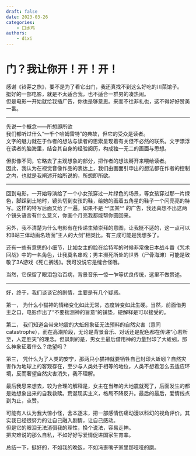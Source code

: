 ```yaml
---
draft: false
date: 2023-03-26
categories:
    - 口水鸡
authors:
    - dixi
---
```

# 门？我让你开！开！开！

<div id="progress-container">
  <div id="progress-bar"></div>
</div>

感谢《铃芽之旅》，要不是为了看它出门，我还真找不到这么好吃的川菜馆子。  
挺好的一部电影，就是不太适合我，也不适合一群男的凑热闹。  
但是电影一开始就给我插广告，你也是够意思。来而不往非礼也，这不得好好赞美一番。

<!-- more -->
---

先说一个概念——所想即所欲  
我们都听过什么“一千个哈姆雷特”的典故，但它的受众是读者。  
文字的魅力就在于作者的想法与读者的思索呈现着有关但不必然的联系。文字漂浮在读者的脑海里，结合其自身的经验阅历，构成独一无二的画面与思想。  

但影像不同，它略去了主观想象的部分，把作者的想法掰开来喂给读者。  
因此，我认为在视觉音像作品的表达上，我们由画面引申出的想法都在作者的控制之内，也就是我阐述开始所说的，所想即所欲。

---

回到电影，一开始导演给了一个小女孩穿过一片绿色的场景，等女孩穿过那一片绿色，脚踩到土地时，镜头切到女孩的鞋，给她的画着五角星的鞋子一个闪亮亮的特写。这样的特写后面又给了一遍。如果不是 ^^匡某^^ 的广告，我还真想不出这两个镜头语言有什么意义，你画个月亮我都能帮你圆回来。

另外，我不清楚为什么电影有在传递生殖崇拜的意图，让我挺不适的，这一点可以和B站三体动画名场面”主人的大剑”相类比。有三成可能是我想多了。

还有一些有意思的小细节，比如女主的脸在给特写的时候非常像日本战斗番《咒术回战》中的一名角色，让我莫名串戏；男主濒死所处的世界（尸骨海滩）可能是致敬了3A游戏《死亡搁浅》。我可没说它是缝合怪哦。

当然，它保留了眼泪包治百病，背景音乐一惊一乍等优良传统，这里不做赘述。


---


好，终于，我们谈谈它的剧情，主要是有几个疑惑。

第一， 为什么小猫神的情绪变化如此无常，态度转变如此生硬。当然，前面借男主之口，电影作出了“不要揣测神的旨意”的铺垫，硬解释是可以接受的。

第二， 我们知道会带来地震的大蚯蚓象征无法预料的自然灾害（意同catastrophe），而在高潮阶段，无论是背景音乐、对话还是配色都在传递“心若所至，人定胜天”的理念。但讽刺的是，男女主最后借用神的力量封印了大蚯蚓，那么神象征着什么？绝望吗？

第三， 凭什么为了人类的安宁，那两只小猫神就要牺牲自己封印大蚯蚓？自然灾害作为地球上的客观存在，至少与人类处于相等的地位，人类不想着怎么去适应环境，反而奢望自然灾害消失，我不理解。

最后我思来想去，较为合理的解释是，女主在当年的大地震就死了，后面发生的都是她想象出来的自我救赎。荒诞现实主义，格局不降反升。最后的最后，爱情线点到为止，点赞。

可能有人认为我大惊小怪，舍本逐末，把一部感情伤痛动漫以科幻的视角评价。其实我已经很努力的让自己融入剧情，让自己感动。  
但是它的眼泪无法消弭我的理性，换个说法，容易走神。  
把灾难说的那么自私，不如好好写爱情促进国家生育率。  

总结一下，挺好的，不如我的晚饭，不如冯歪嘴子家里那哑哑的磨。